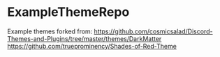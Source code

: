 # ExampleThemeRepo

Example themes forked from:
https://github.com/cosmicsalad/Discord-Themes-and-Plugins/tree/master/themes/DarkMatter
https://github.com/trueprominency/Shades-of-Red-Theme
